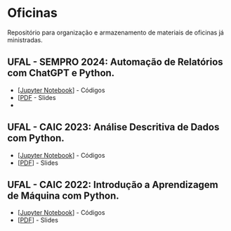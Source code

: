 # Oficinas
Repositório para organização e armazenamento de materiais de oficinas já ministradas.

## UFAL - SEMPRO 2024: Automação de Relatórios com ChatGPT e Python.
* [[Jupyter Notebook](https://github.com/GustavoHFMO/Oficinas/blob/main/SEMPRO%202024/Oficina%20-%20Automa%C3%A7%C3%A3o%20de%20relat%C3%B3rios%20com%20python.ipynb)] - Códigos
* [[PDF](https://github.com/GustavoHFMO/Oficinas/blob/main/SEMPRO%202024/Oficina%20-%20Automa%C3%A7%C3%A3o%20de%20Relat%C3%B3rios%20com%20IA%20e%20Python.pdf) - Slides
* 
## UFAL - CAIC 2023: Análise Descritiva de Dados com Python.
* [[Jupyter Notebook](https://github.com/GustavoHFMO/Oficinas/blob/main/Oficina_Análise_Descritiva_de_Dados_com_Python.ipynb)] - Códigos
* [[PDF](https://github.com/GustavoHFMO/Oficinas/blob/main/CAIC%202023/Oficina%20-%20Análise%20Descritiva%20de%20Dados%20com%20Python%20-%20CAIC%202023.pdf)] - Slides

## UFAL - CAIC 2022: Introdução a Aprendizagem de Máquina com Python.
* [[Jupyter Notebook](https://github.com/GustavoHFMO/Oficinas/blob/main/CAIC%202022/Oficina_DecisionTree.ipynb)] - Códigos
* [[PDF](https://github.com/GustavoHFMO/Oficinas/blob/main/CAIC%202022/Oficina%20-%20Introdução%20a%20Aprendizagem%20de%20Máquina%20com%20Python%20-%20CAIC%202022.pdf)] - Slides



